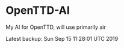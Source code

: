 # OpenTTD-AI
My AI for OpenTTD, will use primarily air

Latest backup: Sun Sep 15 11:28:01 UTC 2019
